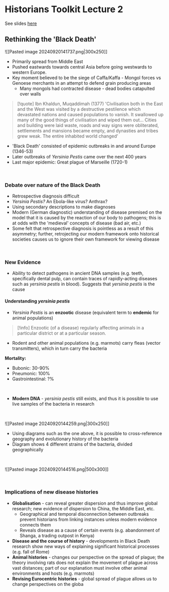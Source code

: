 # Historians Toolkit Lecture 2

See slides [here](https://www.learn.ed.ac.uk/ultra/courses/_119832_1/outline/edit/document/_10628313_1?courseId=_119832_1&view=content)
## Rethinking the 'Black Death'

![[Pasted image 20240920141737.png|300x250]]

- Primarily spread from Middle East
- Pushed eastwards towards central Asia before going westwards to western Europe.
- Key moment believed to be the siege of Caffa/Kaffa - Mongol forces vs Genoese merchants in an attempt to defend grain producing areas
	- Many mongols had contracted disease - dead bodies catapulted over walls


> [!quote] Ibn Khaldun, Muqaddimah (1377)
> 'Civilisation both in the East and the West was visited by a destructive pestilence which devastated nations and caused populations to vanish. It swallowed up many of the good things of civilisation and wiped them out... Cities and building were laid waste, roads and way signs were obliterated, settlements and mansions became empty, and dynasties and tribes grew weak. The entire inhabited world changed'

- 'Black Death' consisted of epidemic outbreaks in and around Europe (1346-53)
- Later outbreaks of *Yersinia Pestis* came over the next 400 years
- Last major epidemic: Great plague of Marseille (1720-1)

</br>

### Debate over nature of the Black Death

- Retrospective diagnosis difficult
- *Yersinia Pestis?* An Ebola-like virus? Anthrax?
- Using secondary descriptions to make diagnoses
- Modern (German diagnostic) understanding of disease premised on the model that it is caused by the reaction of our body to pathogens; this is at odds with the 'medieval' concepts of disease (bad air, etc.)
- Some felt that retrospective diagnosis is pointless as a result of this asymmetry; further, retrojecting our modern framework onto historical societies causes us to ignore their own framework for viewing disease

</br>

### New Evidence

- Ability to detect pathogens in ancient DNA samples (e.g. teeth, specifically dental pulp, can contain traces of rapidly-acting diseases such as *yersinia pestis* in blood). Suggests that *yersinia pestis* is the cause

#### Understanding *yersinia pestis*

- *Yersinia Pestis* is an **enzootic** disease (equivalent term to **endemic** for animal populations)


> [!info] Enzootic
> (of a disease) regularly affecting animals in a particular district or at a particular season.

- Rodent and other animal populations (e.g. marmots) carry fleas (vector transmitters), which in turn carry the bacteria

**Mortality:**

- Bubonic: 30-90%
- Pneumonic: 100%
- Gastrointestinal: ?%

</br>

- **Modern DNA** - *yersinia pestis* still exists, and thus it is possible to use live samples of the bacteria in research
</br>

![[Pasted image 20240920144259.png|300x250]]

- Using diagrams such as the one above, it is possible to cross-reference geography and evolutionary history of the bacteria
- Diagram shows 4 different strains of the bacteria, divided geographically

</br>

![[Pasted image 20240920144516.png|500x300]]

</br>

### Implications of new disease histories

- **Globalisation** - can reveal greater dispersion and thus improve global research; new evidence of dispersion to China, the Middle East, etc.
	- Geographical and temporal disconnection between outbreaks prevent historians from linking instances unless modern evidence connects them
	- Reveals disease as a cause of certain events (e.g. abandonment of Shanga, a trading outpost in Kenya)
- **Disease and the course of history** - developments in Black Death research show new ways of explaining significant historical processes (e.g. fall of Rome)
- **Animal histories** - changes our perspective on the spread of plague; the theory involving rats does not explain the movement of plague across vast distances; part of our explanation must involve other animal environments and hosts (e.g. marmots)
- **Revising Eurocentric histories** - global spread of plague allows us to change perspectives on the globa

